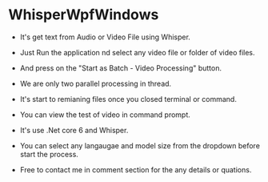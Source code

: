 # WhisperWpfWindows

- It's get text from Audio or Video File using Whisper.

- Just Run the application nd select any video file or folder of video files.

- And press on the "Start as Batch - Video Processing" button.

- We are only two parallel processing in thread.

- It's start to remianing files once you closed terminal or command.

- You can view the test of video in command prompt. 

- It's use .Net core 6 and Whisper.

- You can select any langaugae and model size from the dropdown before start the process.

- Free to contact me in comment section for the any details or quations.
